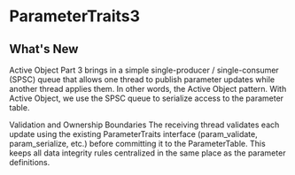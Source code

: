 # ParameterTraits3
## What's New
Active Object Part 3 brings in a simple single-producer / single-consumer (SPSC) queue that allows one thread to publish parameter updates while another thread applies them. In other words, the Active Object pattern. With Active Object, we use the SPSC queue to serialize access to the parameter table.

Validation and Ownership Boundaries The receiving thread validates each update using the existing ParameterTraits interface (param_validate, param_serialize, etc.) before committing it to the ParameterTable. This keeps all data integrity rules centralized in the same place as the parameter definitions.

